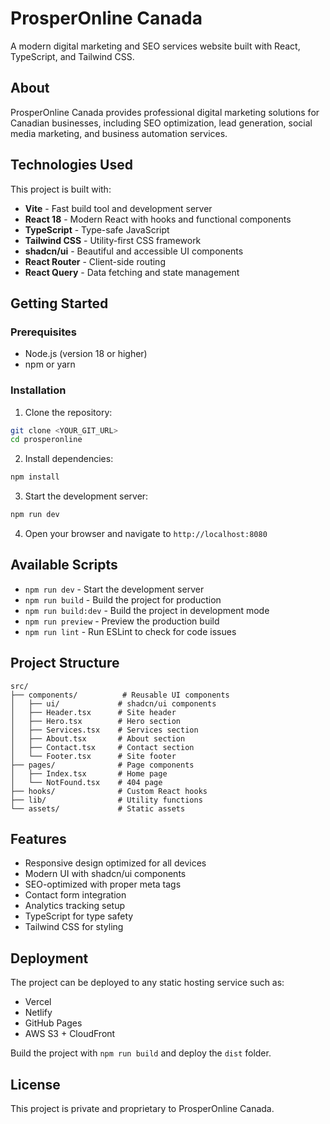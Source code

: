 # ProsperOnline Canada

A modern digital marketing and SEO services website built with React, TypeScript, and Tailwind CSS.

## About

ProsperOnline Canada provides professional digital marketing solutions for Canadian businesses, including SEO optimization, lead generation, social media marketing, and business automation services.

## Technologies Used

This project is built with:

- **Vite** - Fast build tool and development server
- **React 18** - Modern React with hooks and functional components
- **TypeScript** - Type-safe JavaScript
- **Tailwind CSS** - Utility-first CSS framework
- **shadcn/ui** - Beautiful and accessible UI components
- **React Router** - Client-side routing
- **React Query** - Data fetching and state management

## Getting Started

### Prerequisites

- Node.js (version 18 or higher)
- npm or yarn

### Installation

1. Clone the repository:
```bash
git clone <YOUR_GIT_URL>
cd prosperonline
```

2. Install dependencies:
```bash
npm install
```

3. Start the development server:
```bash
npm run dev
```

4. Open your browser and navigate to `http://localhost:8080`

## Available Scripts

- `npm run dev` - Start the development server
- `npm run build` - Build the project for production
- `npm run build:dev` - Build the project in development mode
- `npm run preview` - Preview the production build
- `npm run lint` - Run ESLint to check for code issues

## Project Structure

```
src/
├── components/          # Reusable UI components
│   ├── ui/             # shadcn/ui components
│   ├── Header.tsx      # Site header
│   ├── Hero.tsx        # Hero section
│   ├── Services.tsx    # Services section
│   ├── About.tsx       # About section
│   ├── Contact.tsx     # Contact section
│   └── Footer.tsx      # Site footer
├── pages/              # Page components
│   ├── Index.tsx       # Home page
│   └── NotFound.tsx    # 404 page
├── hooks/              # Custom React hooks
├── lib/                # Utility functions
└── assets/             # Static assets
```

## Features

- Responsive design optimized for all devices
- Modern UI with shadcn/ui components
- SEO-optimized with proper meta tags
- Contact form integration
- Analytics tracking setup
- TypeScript for type safety
- Tailwind CSS for styling

## Deployment

The project can be deployed to any static hosting service such as:

- Vercel
- Netlify
- GitHub Pages
- AWS S3 + CloudFront

Build the project with `npm run build` and deploy the `dist` folder.

## License

This project is private and proprietary to ProsperOnline Canada.